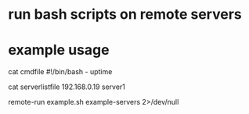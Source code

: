 # run bash scripts on remote servers

# example usage

cat cmdfile
	#!/bin/bash - 
	uptime

cat serverlistfile
	192.168.0.19
	server1

remote-run example.sh example-servers 2>/dev/null
